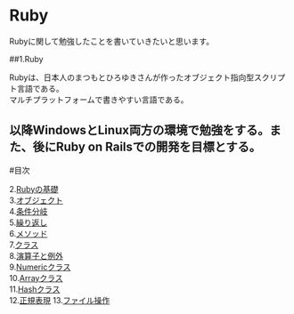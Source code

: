 # Ruby

Rubyに関して勉強したことを書いていきたいと思います。  

##1.Ruby  

Rubyは、日本人のまつもとひろゆきさんが作ったオブジェクト指向型スクリプト言語である。  
マルチプラットフォームで書きやすい言語である。

以降WindowsとLinux両方の環境で勉強をする。また、後にRuby on Railsでの開発を目標とする。
  ---

#目次

2.[Rubyの基礎](/Text/Ruby2.md)  
3.[オブジェクト](/Text/Ruby3.md)  
4.[条件分岐](/Text/Ruby4.md)  
5.[繰り返し](/Text/Ruby5.md)  
6.[メソッド](/Text/Ruby6.md)  
7.[クラス](/Text/Ruby7.md)  
8.[演算子と例外](/Text/Ruby8.md)  
9.[Numericクラス](/Text/Ruby9.md)  
10.[Arrayクラス](/Text/Ruby10.md)  
11.[Hashクラス](/Text/Ruby11.md)  
12.[正規表現](/Text/Ruby12.md)
13.[ファイル操作](/Text/Ruby13.md)